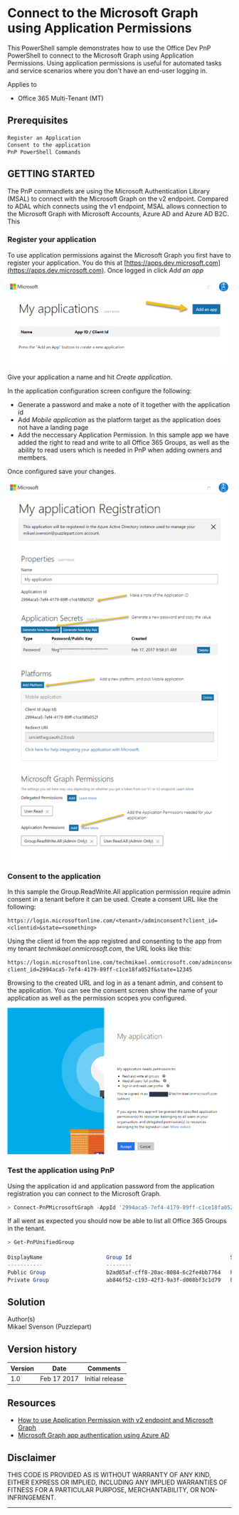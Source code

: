 # Connect to the Microsoft Graph using Application Permissions

This PowerShell sample demonstrates how to use the Office Dev PnP PowerShell to connect to the Microsoft Graph
using Application Permissions. Using application permissions is useful for automated tasks
and service scenarios where you don't have an end-user logging in.

Applies to


- Office 365 Multi-Tenant (MT)

## Prerequisites ##
	Register an Application
	Consent to the application
	PnP PowerShell Commands

## GETTING STARTED ##
The PnP commandlets are using the Microsoft Authentication Library (MSAL) to connect with the Microsoft Graph on the v2 endpoint. Compared to ADAL
which connects using the v1 endpoint, MSAL allows connection to the Microsoft Graph with Microsoft Accounts, Azure AD and Azure AD B2C. This

### Register your application
To use application permissions against the Microsoft Graph you first have to register your application.
You do this at [https://apps.dev.microsoft.com](https://apps.dev.microsoft.com). Once logged in click
*Add an app*

![alt text][Screen1]

Give your application a name and hit *Create application*.

In the application configuration screen configure the following:
* Generate a password and make a note of it together with the application id
* Add *Mobile application* as the platform target as the application does not have a landing page
* Add the neccessary Application Permission. In this sample app we have added the right to read and write to all Office 365 Groups, as well as the ability to read users which is needed in PnP when adding owners and members.

Once configured save your changes.

![alt text][Screen2]

[Screen1]: CreateApp-1.png "Add an app"
[Screen2]: CreateApp-2.png "Configure app"

### Consent to the application

In this sample the Group.ReadWrite.All application permission require admin consent in a tenant
before it can be used. Create a consent URL like the following:

```
https://login.microsoftonline.com/<tenant>/adminconsent?client_id=<clientid>&state=<something>
```

Using the client id from the app registred and consenting to the app from my tenant *techmikael.onmicrosoft.com*,
the URL looks like this:

```
https://login.microsoftonline.com/techmikael.onmicrosoft.com/adminconsent?client_id=2994aca5-7ef4-4179-89ff-c1ce18fa052f&state=12345
```

Browsing to the created URL and log in as a tenant admin, and consent to the application. You
can see the consent screen show the name of your application as well as the permission scopes
you configured.

![alt text][Consent]

[Consent]: Consent.png "Consent application in tenant"

### Test the application using PnP
Using the application id and application password from the application registration you can
connect to the Microsoft Graph.

```PowerShell
> Connect-PnPMicrosoftGraph -AppId '2994aca5-7ef4-4179-89ff-c1ce18fa052f' -AppSecret 'NvgASDFS4564fas' -AADDomain 'techmikael.onmicrosoft.com'
```

If all went as expected you should now be able to list all Office 365 Groups in the tenant.

```PowerShell
> Get-PnPUnifiedGroup

DisplayName                    Group Id                               Site URL
-----------                    --------                               --------
Public Group                   b2ad65af-cff8-20ac-8084-6c2fe4bb7764   https://techmikael.sharepoint.com/s...
Private Group                  ab846f52-c193-42f3-9a3f-d008bf3c1d79   https://techmikael.sharepoint.com/s...
```


## Solution ##
Author(s)</br>
Mikael Svenson (Puzzlepart)

## Version history ##
Version  | Date | Comments
---------| -----| --------
1.0  | Feb 17 2017 | Initial release

## Resources ##
* [How to use Application Permission with v2 endpoint and Microsoft Graph][1]
* [Microsoft Graph app authentication using Azure AD][2]

[1]: https://blogs.msdn.microsoft.com/tsmatsuz/2016/10/07/application-permission-with-v2-endpoint-and-microsoft-graph/
[2]: https://graph.microsoft.io/en-us/docs/authorization/app_authorization

## **Disclaimer** 
THIS CODE IS PROVIDED AS IS WITHOUT WARRANTY OF ANY KIND, EITHER EXPRESS OR IMPLIED, INCLUDING ANY IMPLIED WARRANTIES OF FITNESS FOR A PARTICULAR PURPOSE, MERCHANTABILITY, OR NON-INFRINGEMENT.
________________________________________

